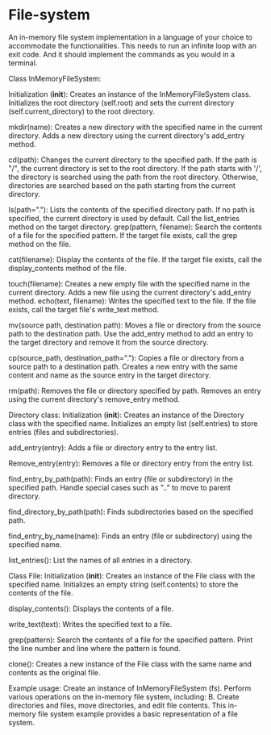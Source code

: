 # File-system
An in-memory file system implementation in a language of your choice to accommodate the functionalities. This needs to run an infinite loop with an exit code. And it should implement the commands as you would in a terminal.

Class InMemoryFileSystem: 

Initialization (__init__): Creates an instance of the InMemoryFileSystem class.
 Initializes the root directory (self.root) and sets the current directory (self.current_directory) to the root directory.

mkdir(name): Creates a new directory with the specified name in the current directory.
 Adds a new directory using the current directory's add_entry method.

cd(path): Changes the current directory to the specified path.
 If the path is "/",  the current directory is set to the root directory.
 If the path starts with '/', the directory is searched using the path  from the root directory.
 Otherwise, directories are searched based on the path starting from the current directory.

ls(path="."): Lists the contents of the specified directory path.
 If no path is specified, the current directory is used by default.
 Call the list_entries method on the target directory.
 grep(pattern, filename): Search the contents of a file for the specified pattern.
 If the target file exists, call the grep method on the file.

cat(filename): Display the contents of the file.
 If the target file exists, call the display_contents method of the file.

touch(filename): Creates a new empty file with the specified name in the current directory.
 Adds a new file using the current directory's add_entry method.
 echo(text, filename): Writes the specified text to the file.
 If the file exists, call the target file's write_text method.

mv(source path, destination path): Moves a file or directory from the source path to the destination path.
 Use the add_entry method to add an entry to the target directory and remove it from the source directory.
 
cp(source_path, destination_path="."): Copies a file or directory from a source path to a destination path.
 Creates a new entry with the same content and name as the source entry in the target directory.

rm(path): Removes the file or directory specified by  path.
 Removes an entry using the current directory's remove_entry method.

Directory class: 
Initialization (__init__): Creates an instance of the Directory class with the specified name.
 Initializes an empty list (self.entries) to store entries (files and subdirectories).

add_entry(entry): Adds a file or directory entry to the entry list.

Remove_entry(entry): Removes a file or directory entry from the entry list.

find_entry_by_path(path): Finds an entry (file or subdirectory) in the specified path.
 Handle special cases such as ".." to move to  parent directory.

find_directory_by_path(path): Finds subdirectories based on the specified path.

find_entry_by_name(name): Finds an entry (file or subdirectory) using the specified name.

list_entries(): List the names of all entries in a directory.

Class File: Initialization (__init__): Creates an instance of the File class with the specified name.
 Initializes an empty string (self.contents) to store the contents of the file.

display_contents(): Displays the contents of a file.

write_text(text): Writes the specified text to a file.

grep(pattern): Search the contents of a file for the specified pattern.
 Print the line number and  line where the pattern is found.

clone(): Creates a new instance of the File class with the same name and contents as the original file.
 
Example usage: 
 Create an instance of InMemoryFileSystem (fs).
 Perform various operations on the in-memory file system, including: B.
 Create directories and files, move directories, and edit file contents.
 This in-memory file system example provides a basic representation of a file system.


